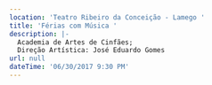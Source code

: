 ```yaml
---
location: 'Teatro Ribeiro da Conceição - Lamego '
title: 'Férias com Música '
description: |-
  Academia de Artes de Cinfães; 
  Direção Artística: José Eduardo Gomes 
url: null
dateTime: '06/30/2017 9:30 PM'
---
```




